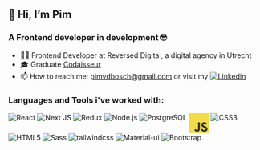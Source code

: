 ## 👋 Hi, I’m Pim

### A Frontend developer in development 🤓 

- :man_technologist: Frontend Developer at Reversed Digital, a digital agency in Utrecht
- :mortar_board: Graduate <a href="https://codaisseur.com/">Codaisseur</a>
- 📫 How to reach me: pimvdbosch@gmail.com or visit my [![Linkedin](https://i.stack.imgur.com/gVE0j.png)](https://www.linkedin.com/in/pim-van-den-bosch-57a31436/)

### Languages and Tools i've worked with:
<p>
 <img src="https://cdn.worldvectorlogo.com/logos/react-2.svg" alt="React" height="40" style="vertical-align:top;">
 <img src="https://cdn.worldvectorlogo.com/logos/next-js.svg" alt="Next JS" height="40" style="vertical-align:top;">
 <img src="https://cdn.worldvectorlogo.com/logos/redux.svg" alt="Redux" height="40" style="vertical-align:top;">
 <img src="https://cdn.worldvectorlogo.com/logos/nodejs-2.svg" alt="Node.js" height="40" style="vertical-align:top;">
 <img src="https://cdn.worldvectorlogo.com/logos/postgresql.svg" alt="PostgreSQL" height="40" style="vertical-align:top;">
<img src="https://raw.githubusercontent.com/github/explore/80688e429a7d4ef2fca1e82350fe8e3517d3494d/topics/javascript/javascript.png" alt="Javascript" height="40" style="vertical-align:top;">
<img src="https://cdn.worldvectorlogo.com/logos/git-icon.svg" alt="CSS3" height="40" style="vertical-align:top;">
<img src="https://cdn.worldvectorlogo.com/logos/html5.svg" alt="HTML5" height="40" style="vertical-align:top;">
 <img src="https://cdn.worldvectorlogo.com/logos/sass-1.svg" alt="Sass" height="40" style="vertical-align:top;">
  <img src="https://cdn.worldvectorlogo.com/logos/tailwind-css-2.svg" alt="tailwindcss" height="40" style="vertical-align:top;">
<img src="https://cdn.worldvectorlogo.com/logos/material-ui-1.svg" alt="Material-ui" height="40" style="vertical-align:top;">
<img src="https://cdn.worldvectorlogo.com/logos/bootstrap-4.svg" alt="Bootstrap" height="40" style="vertical-align:top;">
</p>
